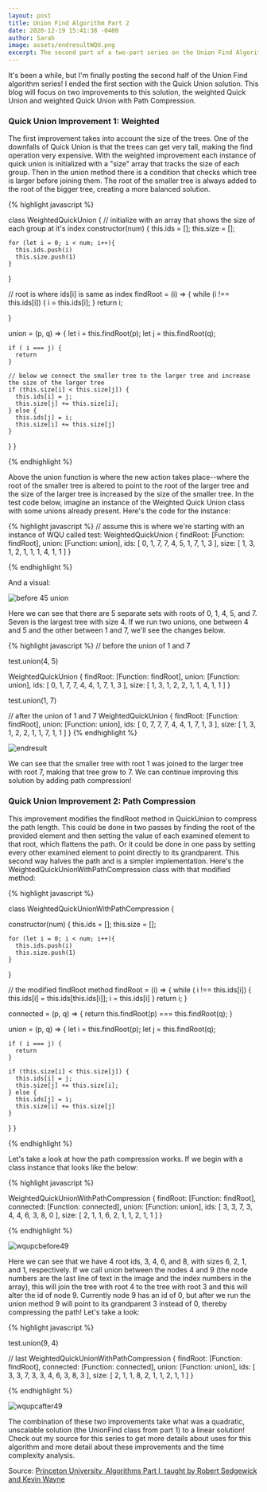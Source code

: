 ```yaml
---
layout: post
title: Union Find Algorithm Part 2
date: 2020-12-19 15:41:38 -0400
author: Sarah
image: assets/endresultWQU.png
excerpt: The second part of a two-part series on the Union Find Algorithm with code excerpts.
---
```


It's been a while, but I'm finally posting the second half of the Union Find algorithm series! I ended the first section with the Quick Union solution. This blog will focus on two improvements to this solution, the weighted Quick Union and weighted Quick Union with Path Compression. 

### Quick Union Improvement 1: Weighted

The first improvement takes into account the size of the trees. One of the downfalls of Quick Union is that the trees can get very tall, making the find operation very expensive. With the weighted improvement each instance of quick union is initialized with a "size" array that tracks the size of each group. Then in the union method there is a condition that checks which tree is larger before joining them. The root of the smaller tree is always added to the root of the bigger tree, creating a more balanced solution.

{% highlight javascript %}

class WeightedQuickUnion {
  // initialize with an array that shows the size of each group at it's index
  constructor(num) {
    this.ids = [];
    this.size = [];

    for (let i = 0; i < num; i++){
      this.ids.push(i)
      this.size.push(1)
    }
  }

  // root is where ids[i] is same as index
  findRoot = (i) => {
    while (i !== this.ids[i]) {
      i = this.ids[i];
    }
    return i;

  }

  union = (p, q) => {
    let i = this.findRoot(p);
    let j = this.findRoot(q);

    if ( i === j) {
      return 
    }
    
    // below we connect the smaller tree to the larger tree and increase the size of the larger tree
    if (this.size[i] < this.size[j]) {
      this.ids[i] = j; 
      this.size[j] += this.size[i];
    } else {
      this.ids[j] = i;
      this.size[i] += this.size[j]
    }
  }
}

{% endhighlight %}

Above the union function is where the new action takes place--where the root of the smaller tree is altered to point to the root of the larger tree and the size of the larger tree is increased by the size of the smaller tree. In the test code below, imagine an instance of the Weighted Quick Union class with some unions already present. Here's the code for the instance:

{% highlight javascript %}
// assume this is where we're starting with an instance of WQU called test: 
WeightedQuickUnion {
  findRoot: [Function: findRoot],
  union: [Function: union],
  ids: [
    0, 1, 7, 7, 4,
    5, 1, 7, 1, 3
  ],
  size: [
    1, 3, 1, 2, 1,
    1, 1, 4, 1, 1
  ]
}

{% endhighlight %}

And a visual:

![before 45 union](/cautious-coder/assets/before45union.png)

Here we can see that there are 5 separate sets with roots of 0, 1, 4, 5, and 7. Seven is the largest tree with size 4. If we run two unions, one between 4 and 5 and the other between 1 and 7, we'll see the changes below.

{% highlight javascript %}
// before the union of 1 and 7

test.union(4, 5)

WeightedQuickUnion {
  findRoot: [Function: findRoot],
  union: [Function: union],
  ids: [
    0, 1, 7, 7, 4,
    4, 1, 7, 1, 3
  ],
  size: [
    1, 3, 1, 2, 2,
    1, 1, 4, 1, 1
  ]
}

test.union(1, 7)

// after the union of 1 and 7
WeightedQuickUnion {
  findRoot: [Function: findRoot],
  union: [Function: union],
  ids: [
    0, 7, 7, 7, 4,
    4, 1, 7, 1, 3
  ],
  size: [
    1, 3, 1, 2, 2,
    1, 1, 7, 1, 1
  ]
}
{% endhighlight %}

![endresult](/cautious-coder/assets/endresultWQU.png)

We can see that the smaller tree with root 1 was joined to the larger tree with root 7, making that tree grow to 7. We can continue improving this solution by adding path compression!

### Quick Union Improvement 2: Path Compression

This improvement modifies the findRoot method in QuickUnion to compress the path length. This could be done in two passes by finding the root of the provided element and then setting the value of each examined element to that root, which flattens the path. Or it could be done in one pass by setting every other examined element to point directly to its grandparent. This second way halves the path and is a simpler implementation. Here's the WeightedQuickUnionWithPathCompression class with that modified method:

{% highlight javascript %}

class WeightedQuickUnionWithPathCompression {

  constructor(num) {
    this.ids = [];
    this.size = [];

    for (let i = 0; i < num; i++){
      this.ids.push(i)
      this.size.push(1)
    }
  }

  // the modified findRoot method
  findRoot = (i) => {
    while ( i !== this.ids[i]) {
      this.ids[i] = this.ids[this.ids[i]];
      i = this.ids[i]
    }
    return i;
  }

  connected = (p, q) => {
    return this.findRoot(p) === this.findRoot(q);
  }

  union = (p, q) => {
    let i = this.findRoot(p);
    let j = this.findRoot(q);

    if ( i === j) {
      return 
    }
    
    if (this.size[i] < this.size[j]) {
      this.ids[i] = j; 
      this.size[j] += this.size[i];
    } else {
      this.ids[j] = i;
      this.size[i] += this.size[j]
    }
  }
}

{% endhighlight %}

Let's take a look at how the path compression works. If we begin with a class instance that looks like the below:

{% highlight javascript %}

WeightedQuickUnionWithPathCompression {
  findRoot: [Function: findRoot],
  connected: [Function: connected],
  union: [Function: union],
  ids: [
    3, 3, 7, 3, 4,
    4, 6, 3, 8, 0
  ],
  size: [
    2, 1, 1, 6, 2,
    1, 1, 2, 1, 1
  ]
}

{% endhighlight %}

![wqupcbefore49](/cautious-coder/assets/wqupcbefore49.png)

Here we can see that we have 4 root ids, 3, 4, 6, and 8, with sizes 6, 2, 1, and 1, respectively. If we call union between the nodes 4 and 9 (the node numbers are the last line of text in the image and the index numbers in the array), this will join the tree with root 4 to the tree with root 3 and this will alter the id of node 9. Currently node 9 has an id of 0, but after we run the union method 9 will point to its grandparent 3 instead of 0, thereby compressing the path! Let's take a look:

{% highlight javascript %}

test.union(9, 4)

// last
WeightedQuickUnionWithPathCompression {
  findRoot: [Function: findRoot],
  connected: [Function: connected],
  union: [Function: union],
  ids: [
    3, 3, 7, 3, 3,
    4, 6, 3, 8, 3
  ],
  size: [
    2, 1, 1, 8, 2,
    1, 1, 2, 1, 1
  ]
}

{% endhighlight %}

![wqupcafter49](/cautious-coder/assets/wqupcafter49.png)

The combination of these two improvements take what was a quadratic, unscalable solution (the UnionFind class from part 1) to a linear solution! Check out my source for this series to get more details about uses for this algorithm and more detail about these improvements and the time complexity analysis.

Source:
[Princeton University, Algorithms Part I, taught by Robert Sedgewick and Kevin Wayne](https://www.coursera.org/learn/algorithms-part1)